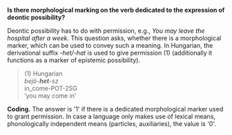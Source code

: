 **Is there morphological marking on the verb dedicated to the expression of deontic possibility?** 

Deontic possibility has to do with permission, e.g., *You may leave the hospital after a week*. This question asks, whether there is a morphological marker, which can be used to convey such a meaning. In Hungarian, the derivational suffix *-het/-hat* is used to give permission (1) (additionally it functions as a marker of epistemic possibility).

>(1) Hungarian<br/>
>*bejö-**het**-sz*<br/> 
>in_come-POT-2SG<br/>
>‘you may come in’

**Coding.** The answer is '1' if there is a dedicated morphological marker used to grant permission. In case a language only makes use of lexical means, phonologically independent means (particles, auxiliaries), the value is '0'.
